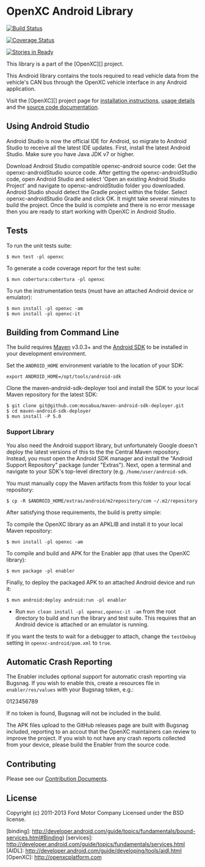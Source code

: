 OpenXC Android Library
=========================

[![Build Status](https://travis-ci.org/openxc/openxc-android.svg?branch=master)](https://travis-ci.org/openxc/openxc-android)

[![Coverage Status](https://coveralls.io/repos/openxc/openxc-android/badge.png?branch=master)](https://coveralls.io/r/openxc/openxc-android?branch=master)

[![Stories in Ready](https://badge.waffle.io/openxc/openxc-android.png?label=ready&title=Ready)](http://waffle.io/openxc/openxc-android)

This library is a part of the [OpenXC][] project.

This Android library contains the tools required to read vehicle data from the
vehicle's CAN bus through the OpenXC vehicle interface in any Android
application.

Visit the [OpenXC][] project page for
[installation
instructions](http://openxcplatform.com/getting-started/library-installation.html),
[usage details](http://openxcplatform.com/android/api-guide.html) and the
[source code documentation](http://android.openxcplatform.com).

## Using Android Studio
Android Studio is now the official IDE for Android, so migrate to Android Studio to receive all the latest IDE updates. First, install the latest Android Studio. Make sure you have Java JDK v7 or higher. 

Download Android Studio compatible openxc-android source code: Get the openxc-androidStudio source code. After getting the openxc-androidStudio code, open Android Studio and select 'Open an existing Android Studio Project' and navigate to openxc-androidStudio folder you downloaded. Android Studio should detect the Gradle project within the folder. Select openxc-androidStudio Gradle and click OK. It might take several minutes to build the project. Once the build is complete and there is no error message then you are ready to start working with OpenXC in Android Studio.



## Tests

To run the unit tests suite:

    $ mvn test -pl openxc

To generate a code coverage report for the test suite:

    $ mvn cobertura:cobertura -pl openxc

To run the instrumentation tests (must have an attached Android device or
emulator):

    $ mvn install -pl openxc -am
    $ mvn install -pl openxc-it

## Building from Command Line

The build requires [Maven](http://maven.apache.org/download.html)
v3.0.3+ and the [Android SDK](http://developer.android.com/sdk/index.html)
to be installed in your development environment.

Set the `ANDROID_HOME` environment variable to the location of your SDK:

    export ANDROID_HOME=/opt/tools/android-sdk

Clone the maven-android-sdk-deployer tool and install the SDK to your local
Maven repository for the latest SDK:

    $ git clone git@github.com:mosabua/maven-android-sdk-deployer.git
    $ cd maven-android-sdk-deployer
    $ mvn install -P 5.0

### Support Library

You also need the Android support library, but unfortunately Google doesn't
deploy the latest versions of this to the the Central Maven repository. Instead,
you must open the Android SDK manager and install the "Android Support
Repository" package (under "Extras"). Next, open a terminal and navigate to your
SDK's top-level directory (e.g. `/home/user/android-sdk`.

You must manually copy the Maven artifacts from this folder to your local
repository:

    $ cp -R $ANDROID_HOME/extras/android/m2repository/com ~/.m2/repository

After satisfying those requirements, the build is pretty simple:

To compile the OpenXC library as an APKLIB and install it to your local
Maven repository:

    $ mvn install -pl openxc -am

To compile and build and APK for the Enabler app (that uses the OpenXC
library):

    $ mvn package -pl enabler

Finally, to deploy the packaged APK to an attached Android device and run it:

    $ mvn android:deploy android:run -pl enabler

* Run `mvn clean install -pl openxc,openxc-it -am` from the root directory to build and run
  the library and test suite. This requires that an Android device is attached or an
  emulator is running.

If you want the tests to wait for a debugger to attach, change the `testDebug`
setting in `openxc-android/pom.xml` to `true`.

## Automatic Crash Reporting

The Enabler includes optional support for automatic crash reporting via Bugsnag.
If you wish to enable this, create a resources file in `enabler/res/values` with
your Bugsnag token, e.g.:

<?xml version="1.0" encoding="utf-8"?>
<resources>
    <string name="bugsnag_token">0123456789</string>
</resources>

If no token is found, Bugsnag will not be included in the build.

The APK files upload to the GitHub releases page are built with Bugsnag
included, reporting to an accout that the OpenXC maintainers can review to
improve the project. If you wish to not have any crash reports collected from
your device, please build the Enabler from the source code.

## Contributing

Please see our [Contribution Documents](https://github.com/openxc/openxc-android/blob/master/CONTRIBUTING.mkd).

## License

Copyright (c) 2011-2013 Ford Motor Company
Licensed under the BSD license.

[binding]: http://developer.android.com/guide/topics/fundamentals/bound-services.html#Binding)
[services]: http://developer.android.com/guide/topics/fundamentals/services.html
[AIDL]: http://developer.android.com/guide/developing/tools/aidl.html
[OpenXC]: http://openxcplatform.com
